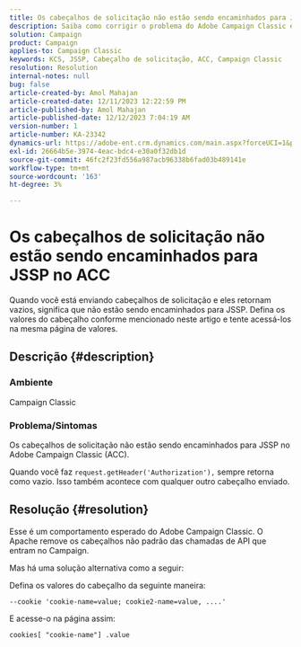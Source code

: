 ```yaml
---
title: Os cabeçalhos de solicitação não estão sendo encaminhados para JSSP no ACC
description: Saiba como corrigir o problema do Adobe Campaign Classic em que o cabeçalho da solicitação não está sendo encaminhado para JSSP.
solution: Campaign
product: Campaign
applies-to: Campaign Classic
keywords: KCS, JSSP, Cabeçalho de solicitação, ACC, Campaign Classic
resolution: Resolution
internal-notes: null
bug: false
article-created-by: Amol Mahajan
article-created-date: 12/11/2023 12:22:59 PM
article-published-by: Amol Mahajan
article-published-date: 12/12/2023 7:04:19 AM
version-number: 1
article-number: KA-23342
dynamics-url: https://adobe-ent.crm.dynamics.com/main.aspx?forceUCI=1&pagetype=entityrecord&etn=knowledgearticle&id=f538ddff-1f98-ee11-be37-6045bd006239
exl-id: 26664b5e-3974-4eac-bdc4-e30a0f32db1d
source-git-commit: 46fc2f23fd556a987acb96338b6fad03b489141e
workflow-type: tm+mt
source-wordcount: '163'
ht-degree: 3%

---
```


# Os cabeçalhos de solicitação não estão sendo encaminhados para JSSP no ACC


Quando você está enviando cabeçalhos de solicitação e eles retornam vazios, significa que não estão sendo encaminhados para JSSP. Defina os valores do cabeçalho conforme mencionado neste artigo e tente acessá-los na mesma página de valores.

## Descrição {#description}


### Ambiente

Campaign Classic



### Problema/Sintomas

Os cabeçalhos de solicitação não estão sendo encaminhados para JSSP no Adobe Campaign Classic (ACC).

Quando você faz `request.getHeader('Authorization'),` sempre retorna como vazio. Isso também acontece com qualquer outro cabeçalho enviado.


## Resolução {#resolution}


Esse é um comportamento esperado do Adobe Campaign Classic. O Apache remove os cabeçalhos não padrão das chamadas de API que entram no Campaign.

Mas há uma solução alternativa como a seguir:

Defina os valores do cabeçalho da seguinte maneira:

`--cookie 'cookie-name=value; cookie2-name=value, ....'`

E acesse-o na página assim:

`cookies[ "cookie-name"] .value`
